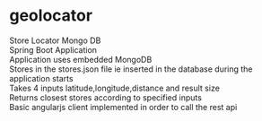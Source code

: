 # geolocator
 Store Locator Mongo DB <br />
 Spring Boot Application <br />
 Application uses embedded MongoDB <br />
 Stores in the stores.json file ie inserted in the database during the application starts <br />
 Takes 4 inputs latitude,longitude,distance and result size <br />
 Returns closest stores according to specified inputs <br />
 Basic angularjs client implemented in order to call the rest api <br />

